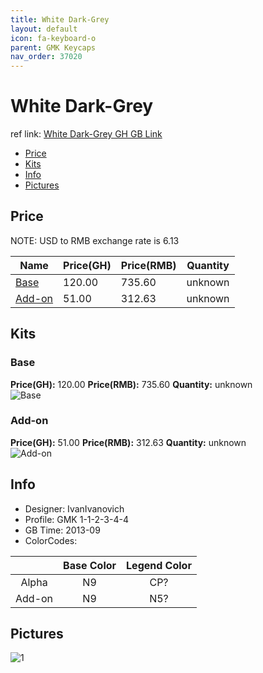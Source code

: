 ```yaml
---
title: White Dark-Grey
layout: default
icon: fa-keyboard-o
parent: GMK Keycaps
nav_order: 37020
---
```


# White Dark-Grey

ref link: [White Dark-Grey GH GB Link](https://geekhack.org/index.php?topic=48798.0)

* [Price](#price)
* [Kits](#kits)
* [Info](#info)
* [Pictures](#pictures)


## Price  
NOTE: USD to RMB exchange rate is 6.13

| Name          | Price(GH)    |  Price(RMB) | Quantity |
| ------------- | ------------ |  ---------- | -------- |
|[Base](#base)|120.00|735.60|unknown|
|[Add-on](#add-on)|51.00|312.63|unknown|


## Kits
### Base
**Price(GH):** 120.00    **Price(RMB):** 735.60    **Quantity:** unknown  
<img src="{{ 'assets/images/gmk-keycaps/whitedark-grey/kits_pics/base.png' | relative_url }}" alt="Base" class="image featured">

### Add-on
**Price(GH):** 51.00    **Price(RMB):** 312.63    **Quantity:** unknown  
<img src="{{ 'assets/images/gmk-keycaps/whitedark-grey/kits_pics/add-on.png' | relative_url }}" alt="Add-on" class="image featured">


## Info
* Designer: IvanIvanovich
* Profile: GMK 1-1-2-3-4-4
* GB Time: 2013-09
* ColorCodes: 

| |Base Color     | Legend Color
| :-------------: | :-------------: | :------------:
|Alpha|N9|CP?
|Add-on|N9|N5?


## Pictures
<img src="{{ 'assets/images/gmk-keycaps/whitedark-grey/rendering_pics/1.jpg' | relative_url }}" alt="1" class="image featured">
